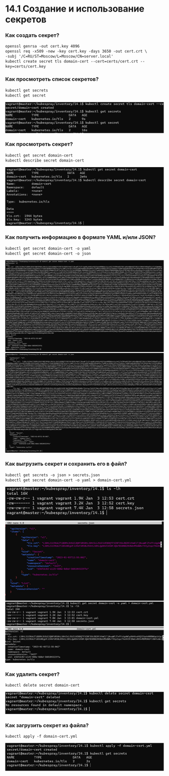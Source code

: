 # 14.1 Создание и использование секретов

### Как создать секрет?
```
openssl genrsa -out cert.key 4096
openssl req -x509 -new -key cert.key -days 3650 -out cert.crt \
-subj '/C=RU/ST=Moscow/L=Moscow/CN=server.local'
kubectl create secret tls domain-cert --cert=certs/cert.crt --key=certs/cert.key
```
### Как просмотреть список секретов?
```
kubectl get secrets
kubectl get secret
```
![](https://github.com/Dmitriy-rzn/Homework/blob/main/14.1/1.JPG)

### Как просмотреть секрет?
```
kubectl get secret domain-cert
kubectl describe secret domain-cert
```
![](https://github.com/Dmitriy-rzn/Homework/blob/main/14.1/2.JPG)

### Как получить информацию в формате YAML и/или JSON?
```
kubectl get secret domain-cert -o yaml
kubectl get secret domain-cert -o json
```
![](https://github.com/Dmitriy-rzn/Homework/blob/main/14.1/3.JPG)
![](https://github.com/Dmitriy-rzn/Homework/blob/main/14.1/3.5.JPG)

### Как выгрузить секрет и сохранить его в файл?
```
kubectl get secrets -o json > secrets.json
kubectl get secret domain-cert -o yaml > domain-cert.yml
```
![](https://github.com/Dmitriy-rzn/Homework/blob/main/14.1/4.JPG)
![](https://github.com/Dmitriy-rzn/Homework/blob/main/14.1/4.5.JPG)
![](https://github.com/Dmitriy-rzn/Homework/blob/main/14.1/5.JPG)
![](https://github.com/Dmitriy-rzn/Homework/blob/main/14.1/5.5.JPG)

### Как удалить секрет?
```
kubectl delete secret domain-cert
```
![](https://github.com/Dmitriy-rzn/Homework/blob/main/14.1/6.JPG)

### Как загрузить секрет из файла?
```
kubectl apply -f domain-cert.yml
```
![](https://github.com/Dmitriy-rzn/Homework/blob/main/14.1/7.JPG)
